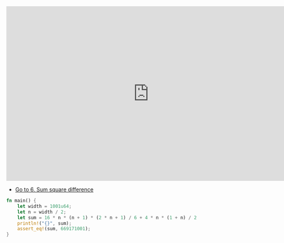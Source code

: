 <html><iframe src="https://docs.google.com/presentation/d/e/2PACX-1vR2w_lw9yEUy3Nq_WdzOBuntYUcmbKuZv-s7RIadF7GqDdrWhB-OY43wvGu1JXwS5gCm6EAeRX_jKJN/embed?start=false&loop=false&delayms=60000" frameborder="0" width="750" height="460" allowfullscreen="true" mozallowfullscreen="true" webkitallowfullscreen="true"></iframe></html>

 - [Go to 6. Sum square difference](./e6.md)

```rust
fn main() {
    let width = 1001u64;
    let n = width / 2;
    let sum = 16 * n * (n + 1) * (2 * n + 1) / 6 + 4 * n * (1 + n) / 2 + 4 * n + 1;
    println!("{}", sum);
    assert_eq!(sum, 669171001);
}
```

